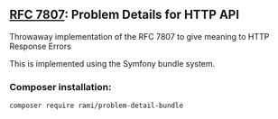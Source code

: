 [RFC 7807](https://datatracker.ietf.org/doc/html/rfc7807#section-3.2): Problem Details for HTTP API
-

Throwaway implementation of the RFC 7807 to give meaning to HTTP Response Errors

This is implemented using the Symfony bundle system.

### Composer installation:

`composer require rami/problem-detail-bundle`